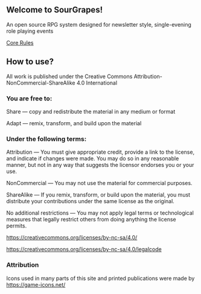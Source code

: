 ## Welcome to SourGrapes!

An open source RPG system designed for newsletter style, single-evening role playing events

[Core Rules](https://github.com/sourgrapesrpg/rulebook/raw/main/rulebook.pdf)

## How to use?
All work is published under the Creative Commons Attribution-NonCommercial-ShareAlike 4.0 International

### You are free to:

Share — copy and redistribute the material in any medium or format

Adapt — remix, transform, and build upon the material

### Under the following terms:

Attribution — You must give appropriate credit, provide a link to the license, and indicate if changes were made. You may do so in any reasonable manner, but not in any way that suggests the licensor endorses you or your use.

NonCommercial — You may not use the material for commercial purposes.

ShareAlike — If you remix, transform, or build upon the material, you must distribute your contributions under the same license as the original.

No additional restrictions — You may not apply legal terms or technological measures that legally restrict others from doing anything the license permits.

https://creativecommons.org/licenses/by-nc-sa/4.0/

https://creativecommons.org/licenses/by-nc-sa/4.0/legalcode

### Attribution
Icons used in many parts of this site and printed publications were made by https://game-icons.net/
